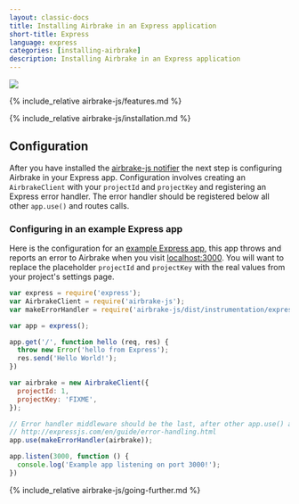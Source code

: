 ```yaml
---
layout: classic-docs
title: Installing Airbrake in an Express application
short-title: Express
language: express
categories: [installing-airbrake]
description: Installing Airbrake in an Express application
---
```


![](https://s3.amazonaws.com/document-resources/jsbrakeman.png)

{% include_relative airbrake-js/features.md %}

{% include_relative airbrake-js/installation.md %}

## Configuration

After you have installed the [airbrake-js notifier](https://github.com/airbrake/airbrake-js)
the next step is configuring Airbrake in your Express app.  Configuration
involves creating an `AirbrakeClient` with your `projectId` and `projectKey` and
registering an Express error handler. The error handler should be registered
below all other `app.use()` and routes calls.

### Configuring in an example Express app
Here is the configuration for an
[example Express app](https://github.com/airbrake/airbrake-js/tree/master/examples/express),
this app throws and reports an error to Airbrake when you visit
 [localhost:3000](http://localhost:3000). You will want to replace the
placeholder `projectId` and `projectKey` with the real values from your
project's settings page.

```js
var express = require('express');
var AirbrakeClient = require('airbrake-js');
var makeErrorHandler = require('airbrake-js/dist/instrumentation/express');

var app = express();

app.get('/', function hello (req, res) {
  throw new Error('hello from Express');
  res.send('Hello World!');
})

var airbrake = new AirbrakeClient({
  projectId: 1,
  projectKey: 'FIXME',
});

// Error handler middleware should be the last, after other app.use() and routes calls.
// http://expressjs.com/en/guide/error-handling.html
app.use(makeErrorHandler(airbrake));

app.listen(3000, function () {
  console.log('Example app listening on port 3000!');
})
```

{% include_relative airbrake-js/going-further.md %}

